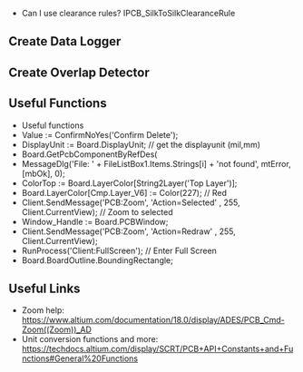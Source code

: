 - Can I use clearance rules? IPCB_SilkToSilkClearanceRule

## Create Data Logger

## Create Overlap Detector

## Useful Functions
- Useful functions
- Value := ConfirmNoYes('Confirm Delete');
- DisplayUnit := Board.DisplayUnit; // get the displayunit (mil,mm)
- Board.GetPcbComponentByRefDes(
- MessageDlg('File: ' + FileListBox1.Items.Strings[i] + 'not found', mtError, [mbOk], 0);
- ColorTop := Board.LayerColor[String2Layer('Top Layer')];
- Board.LayerColor[Cmp.Layer_V6] := Color(227); // Red
- Client.SendMessage('PCB:Zoom', 'Action=Selected' , 255, Client.CurrentView); // Zoom to selected
- Window_Handle := Board.PCBWindow;
- Client.SendMessage('PCB:Zoom', 'Action=Redraw' , 255, Client.CurrentView);
- RunProcess('Client:FullScreen'); // Enter Full Screen
- Board.BoardOutline.BoundingRectangle; 

## Useful Links
- Zoom help: https://www.altium.com/documentation/18.0/display/ADES/PCB_Cmd-Zoom((Zoom))_AD
- Unit conversion functions and more: https://techdocs.altium.com/display/SCRT/PCB+API+Constants+and+Functions#General%20Functions